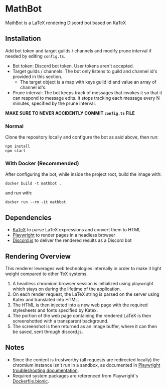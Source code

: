 # MathBot
MathBot is a LaTeX rendering Discord bot based on KaTeX

## Installation
Add bot token and target guilds / channels and modify prune interval if needed by editing `config.ts`.

- Bot token: Discord bot token. User tokens aren't accepted.
- Target guilds / channels: The bot only listens to guild and channel id's provided in this section.
    - The target object is a map with keys guild id and value an array of channel id's.
- Prune interval: The bot keeps track of messages that invokes it so that it can respond to message edits. It stops tracking each message every N minutes, specified by the prune interval.

**MAKE SURE TO NEVER ACCIDENTLY COMMIT `config.ts` FILE**

### Normal
Clone the repository locally and configure the bot as said above, then run:
```
npm install
npm start
```

### With Docker (Recommended)
After configuring the bot, while inside the project root, build the image with:
```
docker build -t mathbot .
```
and run with:
```
docker run --rm -it mathbot
```

## Dependencies
- [KaTeX](https://github.com/KaTeX/KaTeX) to parse LaTeX expressions and convert them to HTML
- [Playwright](https://github.com/microsoft/playwright/) to render pages in a headless browser
- [Discord.js](https://github.com/discordjs/discord.js/) to deliver the rendered results as a Discord bot

## Rendering Overview
This renderer leverages web technologies internally in order to make it light weight compared to other TeX systems.

1. A headless chromium browser session is initialized using playwright which stays on during the lifetime of the application.
2. On each render request, the LaTeX string is parsed on the server using Katex and translated into HTML.
3. The HTML is then injected into a new web page with the required stylesheets and fonts specified by Katex.
4. The portion of the web page containing the rendered LaTeX is then screenshotted with a transparent background.
5. The screenshot is then returned as an image buffer, where it can then be saved, sent through discord.js.

## Notes
- Since the content is trustworthy (all requests are redirected locally) the chromium instance isn't run in a sandbox, as documented in [Playwright troubleshooting documentation](https://github.com/microsoft/playwright/blob/master/docs/troubleshooting.md#setting-up-chrome-linux-sandbox).
- Required system packages are referenced from Playwright's [Dockerfile.bionic](https://github.com/microsoft/playwright/blob/master/docs/docker/Dockerfile.bionic).